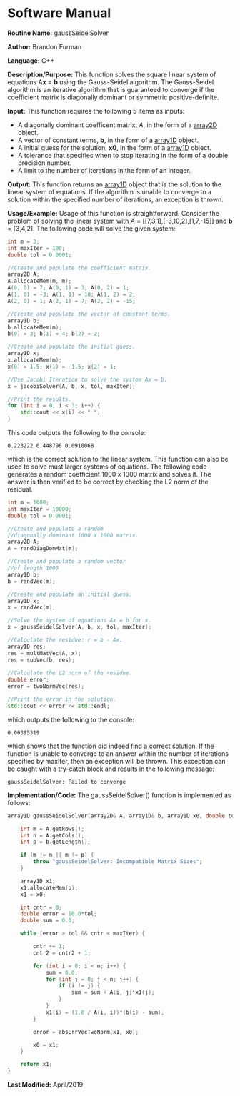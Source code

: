 # Software Manual

**Routine Name:** gaussSeidelSolver

**Author:** Brandon Furman

**Language:** C++

**Description/Purpose:** This function solves the square linear system of equations A**x** = **b** using the Gauss-Seidel algorithm. The Gauss-Seidel algorithm is an iterative algorithm that is guaranteed to converge if the coefficient matrix is diagonally dominant or symmetric positive-definite.

**Input:** This function requires the following 5 items as inputs:

- A diagonally dominant coefficent matrix, *A*, in the form of a [array2D](https://brandonfurman.github.io/math5610/SoftwareManual/DataStructures/array2D) object.
- A vector of constant terms, **b**, in the form of a [array1D](https://brandonfurman.github.io/math5610/SoftwareManual/DataStructures/array1D) object. 
- A initial guess for the solution, **x0**, in the form of a [array1D](https://brandonfurman.github.io/math5610/SoftwareManual/DataStructures/array1D) object.
- A tolerance that specifies when to stop iterating in the form of a double precision number.
- A limit to the number of iterations in the form of an integer. 

**Output:** This function returns an [array1D](https://brandonfurman.github.io/math5610/SoftwareManual/DataStructures/array1D) object that is the solution to the linear system of equations. If the algorithm is unable to converge to a solution within the specified number of iterations, an exception is thrown.

**Usage/Example:** Usage of this function is straightforward. Consider the problem of solving the linear system with *A* = [[7,3,1],[-3,10,2],[1,7,-15]] and **b** = [3,4,2]. The following code will solve the given system:
```cpp
int m = 3;
int maxIter = 100;
double tol = 0.0001;

//Create and populate the coefficient matrix.
array2D A;
A.allocateMem(m, m);
A(0, 0) = 7; A(0, 1) = 3; A(0, 2) = 1;
A(1, 0) = -3; A(1, 1) = 10; A(1, 2) = 2;
A(2, 0) = 1; A(2, 1) = 7; A(2, 2) = -15;

//Create and populate the vector of constant terms.
array1D b;
b.allocateMem(m);
b(0) = 3; b(1) = 4; b(2) = 2;

//Create and populate the initial guess.
array1D x;
x.allocateMem(m);
x(0) = 1.5; x(1) = -1.5; x(2) = 1;

//Use Jacobi Iteration to solve the system Ax = b.
x = jacobiSolver(A, b, x, tol, maxIter);

//Print the results.
for (int i = 0; i < 3; i++) {
	std::cout << x(i) << " ";
}
```
This code outputs the following to the console:
```
0.223222 0.448796 0.0910068
```
which is the correct solution to the linear system. This function can also be used to solve must larger systems of equations. The following code generates a random coefficient 1000 x 1000 matrix and solves it. The answer is then verified to be correct by checking the L2 norm of the residual.
```cpp
int m = 1000;
int maxIter = 10000;
double tol = 0.0001;

//Create and populate a random
//diagonally dominant 1000 x 1000 matrix.
array2D A;
A = randDiagDomMat(m);

//Create and populate a random vector
//of length 1000
array1D b;
b = randVec(m);

//Create and populate an initial guess.
array1D x;
x = randVec(m);

//Solve the system of equations Ax = b for x.
x = gaussSeidelSolver(A, b, x, tol, maxIter);

//Calculate the residue: r = b - Ax.
array1D res;
res = multMatVec(A, x);
res = subVec(b, res);
	
//Calculate the L2 norm of the residue.
double error;
error = twoNormVec(res);

//Print the error in the solution.
std::cout << error << std::endl;
```
which outputs the following to the console:
```
0.00395319
```
which shows that the function did indeed find a correct solution. If the function is unable to converge to an answer within the number of iterations specified by maxIter, then an exception will be thrown. This exception can be caught with a try-catch block and results in the following message:
```
gaussSeidelSolver: Failed to converge
```

**Implementation/Code:** The gaussSeidelSolver() function is implemented as follows:

```cpp
array1D gaussSeidelSolver(array2D& A, array1D& b, array1D x0, double tol, int maxIter) {

	int m = A.getRows();
	int n = A.getCols();
	int p = b.getLength();

	if (m != n || m != p) {
		throw "gaussSeidelSolver: Incompatible Matrix Sizes";
	}

	array1D x1;
	x1.allocateMem(p);
	x1 = x0;

	int cntr = 0;
	double error = 10.0*tol;
	double sum = 0.0;

	while (error > tol && cntr < maxIter) {

		cntr += 1;
		cntr2 = cntr2 + 1;

		for (int i = 0; i < m; i++) {
			sum = 0.0;
			for (int j = 0; j < n; j++) {
				if (i != j) {
					sum = sum + A(i, j)*x1(j);
				}
			}
			x1(i) = (1.0 / A(i, i))*(b(i) - sum);
		}

		error = absErrVecTwoNorm(x1, x0);

		x0 = x1;
	}

	return x1;
}
```

**Last Modified:** April/2019
